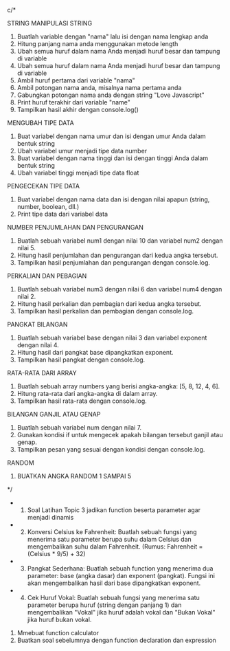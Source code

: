 c/*

STRING
MANIPULASI STRING
1. Buatlah variable dengan "nama" lalu isi dengan nama lengkap anda 
2. Hitung panjang nama anda menggunakan metode length
3. Ubah semua huruf dalam nama Anda menjadi huruf besar dan tampung di variable
4. Ubah semua huruf dalam nama Anda menjadi huruf besar dan tampung di variable
5. Ambil huruf pertama dari variable "nama"
6. Ambil potongan nama anda, misalnya nama pertama anda
7. Gabungkan potongan nama anda dengan string "Love Javascript"
9. Print huruf terakhir dari variable "name"
8. Tampilkan hasil akhir dengan console.log()

MENGUBAH TIPE DATA
1. Buat variabel dengan nama umur dan isi dengan umur Anda dalam bentuk string
2. Ubah variabel umur menjadi tipe data number
3. Buat variabel dengan nama tinggi dan isi dengan tinggi Anda dalam bentuk string
4. Ubah variabel tinggi menjadi tipe data float

PENGECEKAN TIPE DATA
1. Buat variabel dengan nama data dan isi dengan nilai apapun (string, number, boolean, dll.)
2. Print tipe data dari variabel data


NUMBER
PENJUMLAHAN DAN PENGURANGAN
1. Buatlah sebuah variabel num1 dengan nilai 10 dan variabel num2 dengan nilai 5.
2. Hitung hasil penjumlahan dan pengurangan dari kedua angka tersebut.
3. Tampilkan hasil penjumlahan dan pengurangan dengan console.log.

PERKALIAN DAN PEBAGIAN
1. Buatlah sebuah variabel num3 dengan nilai 6 dan variabel num4 dengan nilai 2.
2. Hitung hasil perkalian dan pembagian dari kedua angka tersebut.
3. Tampilkan hasil perkalian dan pembagian dengan console.log.

PANGKAT BILANGAN
1. Buatlah sebuah variabel base dengan nilai 3 dan variabel exponent dengan nilai 4.
2. Hitung hasil dari pangkat base dipangkatkan exponent.
3. Tampilkan hasil pangkat dengan console.log.

RATA-RATA DARI ARRAY
1. Buatlah sebuah array numbers yang berisi angka-angka: [5, 8, 12, 4, 6].
2. Hitung rata-rata dari angka-angka di dalam array.
3. Tampilkan hasil rata-rata dengan console.log.

BILANGAN GANJIL ATAU GENAP
1. Buatlah sebuah variabel num dengan nilai 7.
2. Gunakan kondisi if untuk mengecek apakah bilangan tersebut ganjil atau genap.
3. Tampilkan pesan yang sesuai dengan kondisi dengan console.log.


RANDOM
1. BUATKAN ANGKA RANDOM 1 SAMPAI 5

*/


* 1. Soal Latihan Topic 3 jadikan function beserta parameter agar menjadi dinamis
* 2. Konversi Celsius ke Fahrenheit: Buatlah sebuah fungsi yang menerima satu parameter berupa suhu dalam Celsius dan mengembalikan suhu dalam Fahrenheit. (Rumus: Fahrenheit = (Celsius * 9/5) + 32)
* 3. Pangkat Sederhana: Buatlah sebuah function yang menerima dua parameter: base (angka dasar) dan exponent (pangkat). Fungsi ini akan mengembalikan hasil dari base dipangkatkan exponent.
* 4. Cek Huruf Vokal: Buatlah sebuah fungsi yang menerima satu parameter berupa huruf (string dengan panjang 1) dan mengembalikan "Vokal" jika huruf adalah vokal dan "Bukan Vokal" jika huruf bukan vokal.




1. Mmebuat function calculator
 2. Buatkan soal sebelumnya dengan function declaration dan expression